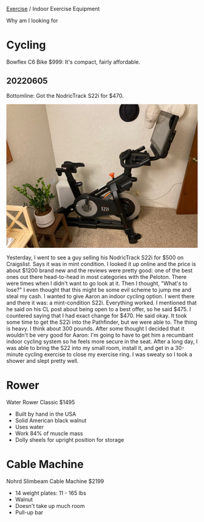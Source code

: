 <head>
    <link rel="stylesheet" type="text/css" media="all" href="/style.css">
</head>

[Exercise](index.md) / Indoor Exercise Equipment

Why am I looking for 

# Cycling

Bowflex C6 Bike $999: It's compact, fairly affordable.

## 20220605

Bottomline: Got the NodricTrack S22i for $470.

![NodricTrack S22i Inside My Small Room](imgs_indoor_exercise_equipment/IMG_1450.jpg)

Yesterday, I went to see a guy selling his NodricTrack S22i for $500 on Craigslist. Says it was in mint condition. I looked it up online and the price is about $1200 brand new and the reviews were pretty good: one of the best ones out there head-to-head in most categories with the Peloton. There were times when I didn't want to go look at it. Then I thought, "What's to lose?" I even thought that this might be some evil scheme to jump me and steal my cash. I wanted to give Aaron an indoor cycling option. I went there and there it was: a mint-condition S22i. Everything worked. I mentioned that he said on his CL post about being open to a best offer, so he said $475. I countered saying that I had exact change for $470. He said okay. It took some time to get the S22i into the Pathfinder, but we were able to. The thing is heavy. I think about 300 pounds. After some thought I decided that it wouldn't be very good for Aaron: I'm going to have to get him a recumbant indoor cycling system so he feels more secure in the seat. After a long day, I was able to bring the S22 into my small room, install it, and get in a 30-minute cycling exercise to close my exercise ring. I was sweaty so I took a shower and slept pretty well.

# Rower

Water Rower Classic $1495
* Built by hand in the USA
* Solid American black walnut
* Uses water
* Work 84% of muscle mass
* Dolly sheels for upright position for storage

# Cable Machine

Nohrd Slimbeam Cable Machine $2199
* 14 weight plates: 11 - 165 lbs
* Walnut
* Doesn't take up much room
* Pull-up bar